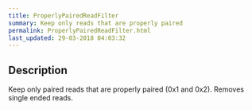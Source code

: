 ```yaml
---
title: ProperlyPairedReadFilter
summary: Keep only reads that are properly paired
permalink: ProperlyPairedReadFilter.html
last_updated: 29-03-2018 04:03:32
---
```


## Description

Keep only paired reads that are properly paired (0x1 and 0x2). Removes single ended reads.


